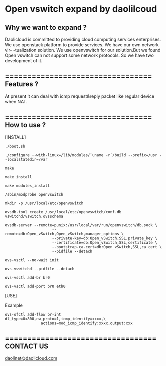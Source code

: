 Open vswitch expand by daolilcoud
=================================
Why we want to expand ?
---------------------------------
Daolicloud is committed to providing cloud computing services enterprises.
We use openstack platform to provide services. We have our own network vir-
-tualization solution. We use openvswitch for our solution.But we found 
Open vswitch can not support some network protocols. So we have two development
of it.

=================================
Features ?
---------------------------------
At present it can deal with icmp request&reply packet like regular device when NAT.

=================================
How to use ?
---------------------------------
[INSTALL]

	./boot.sh

	./configure --with-linux=/lib/modules/`uname -r`/build --prefix=/usr --localstatedir=/var

	make

	make install

	make modules_install

	/sbin/modprobe openvswitch

	mkdir -p /usr/local/etc/openvswitch

	ovsdb-tool create /usr/local/etc/openvswitch/conf.db vswitchd/vswitch.ovsschema

	ovsdb-server --remote=punix:/usr/local/var/run/openvswitch/db.sock \
        	             --remote=db:Open_vSwitch,Open_vSwitch,manager_options \
        	             --private-key=db:Open_vSwitch,SSL,private_key \
        	             --certificate=db:Open_vSwitch,SSL,certificate \
        	             --bootstrap-ca-cert=db:Open_vSwitch,SSL,ca_cert \
        	             --pidfile --detach

	ovs-vsctl --no-wait init

	ovs-vswitchd --pidfile --detach

	ovs-vsctl add-br br0

	ovs-vsctl add-port br0 eth0


[USE]

Example

	ovs-ofctl add-flow br-int dl_type=0x800,nw_proto=1,icmp_identify=xxxx,\
					actions=mod_icmp_identify:xxxx,output:xxx

==================================
CONTACT US
----------------------------------
daolinet@daolicloud.com
